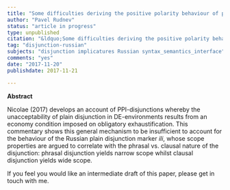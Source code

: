 ```yaml
---
title: "Some difficulties deriving the positive polarity behaviour of plain disjunction in Russian: A commentary on Nicolae 2017"
author: "Pavel Rudnev"
status: "article in progress"
type: unpublished
citation: "&ldquo;Some difficulties deriving the positive polarity behaviour of plain disjunction in Russian: A commentary on Nicolae 2017.&rdquo; Article in progress. National Research University Higher School of Economics (Moscow)"
tag: "disjunction-russian"
subjects: "disjunction implicatures Russian syntax_semantics_interface"
comments: "yes"
date: "2017-11-20"
publishdate: 2017-11-21

---
```



**Abstract** 

Nicolae (2017) develops an account of PPI-disjunctions whereby
the unacceptability of plain disjunction in DE-environments results from
an economy condition imposed on obligatory exhaustification. This commentary
shows this general mechanism to be insufficient to account for the
behaviour of the Russian plain disjunction marker *ili*, whose scope properties are
argued to correlate with the phrasal vs. clausal nature of the disjunction:
phrasal disjunction yields narrow scope whilst clausal disjunction yields
wide scope.

If you feel you would like an intermediate draft of this paper, please get in touch with me.
